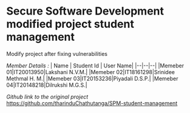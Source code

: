 # Secure Software Development  modified project student management
Modify project after fixing vulnerabilities

*Member Details :*
| Name | Student Id | User Name|
|--|--|--|
|Memeber 01|IT20013950|Lakshani N.V.M.|
|Memeber 02|IT18161298|Srinidee Methmal H. M.|
|Memeber 03|IT20153236|Piyadali D.S.P.|
|Memeber 04|IT20148218|Dilrukshi M.G.S.|

*Github link to the original project*
https://github.com/tharinduChathutanga/SPM-student-management

